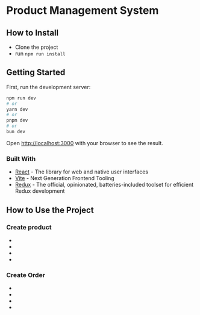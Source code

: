 # Product Management System

## How to Install

- Clone the project
- run `npm run install`

## Getting Started

First, run the development server:

```bash
npm run dev
# or
yarn dev
# or
pnpm dev
# or
bun dev
```

Open [http://localhost:3000](http://localhost:3000) with your browser to see the result.

### Built With

- [React](https://react.dev/) - The library for web and native user interfaces
- [Vite](https://vitejs.dev/) - Next Generation Frontend Tooling
- [Redux](https://redux-toolkit.js.org/) - The official, opinionated, batteries-included toolset for efficient Redux development

## How to Use the Project

### Create product

-
-
-
-

### Create Order

-
-
-
-
